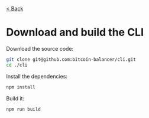 [< Back](../../README.md)

# Download and build the CLI

Download the source code:

```bash
git clone git@github.com:bitcoin-balancer/cli.git
cd ./cli
```

Install the dependencies:

```bash
npm install
```

Build it:

```bash
npm run build
```